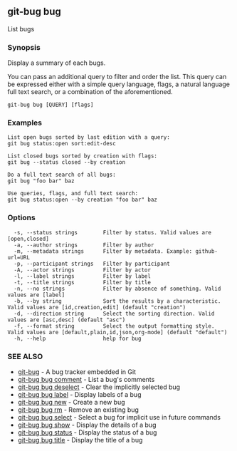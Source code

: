 ## git-bug bug

List bugs

### Synopsis

Display a summary of each bugs.

You can pass an additional query to filter and order the list. This query can be expressed either with a simple query language, flags, a natural language full text search, or a combination of the aforementioned.

```
git-bug bug [QUERY] [flags]
```

### Examples

```
List open bugs sorted by last edition with a query:
git bug status:open sort:edit-desc

List closed bugs sorted by creation with flags:
git bug --status closed --by creation

Do a full text search of all bugs:
git bug "foo bar" baz

Use queries, flags, and full text search:
git bug status:open --by creation "foo bar" baz

```

### Options

```
  -s, --status strings        Filter by status. Valid values are [open,closed]
  -a, --author strings        Filter by author
  -m, --metadata strings      Filter by metadata. Example: github-url=URL
  -p, --participant strings   Filter by participant
  -A, --actor strings         Filter by actor
  -l, --label strings         Filter by label
  -t, --title strings         Filter by title
  -n, --no strings            Filter by absence of something. Valid values are [label]
  -b, --by string             Sort the results by a characteristic. Valid values are [id,creation,edit] (default "creation")
  -d, --direction string      Select the sorting direction. Valid values are [asc,desc] (default "asc")
  -f, --format string         Select the output formatting style. Valid values are [default,plain,id,json,org-mode] (default "default")
  -h, --help                  help for bug
```

### SEE ALSO

* [git-bug](git-bug.md)	 - A bug tracker embedded in Git
* [git-bug bug comment](git-bug_bug_comment.md)	 - List a bug's comments
* [git-bug bug deselect](git-bug_bug_deselect.md)	 - Clear the implicitly selected bug
* [git-bug bug label](git-bug_bug_label.md)	 - Display labels of a bug
* [git-bug bug new](git-bug_bug_new.md)	 - Create a new bug
* [git-bug bug rm](git-bug_bug_rm.md)	 - Remove an existing bug
* [git-bug bug select](git-bug_bug_select.md)	 - Select a bug for implicit use in future commands
* [git-bug bug show](git-bug_bug_show.md)	 - Display the details of a bug
* [git-bug bug status](git-bug_bug_status.md)	 - Display the status of a bug
* [git-bug bug title](git-bug_bug_title.md)	 - Display the title of a bug

